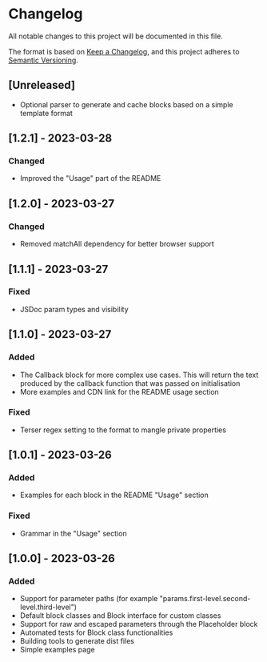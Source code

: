 # Changelog

All notable changes to this project will be documented in this file.

The format is based on [Keep a Changelog](https://keepachangelog.com/en/1.0.0/),
and this project adheres to [Semantic Versioning](https://semver.org/spec/v2.0.0.html).

## [Unreleased]

- Optional parser to generate and cache blocks based on a simple template format 

## [1.2.1] - 2023-03-28

### Changed

- Improved the "Usage" part of the README

## [1.2.0] - 2023-03-27

### Changed

- Removed matchAll dependency for better browser support

## [1.1.1] - 2023-03-27

### Fixed

- JSDoc param types and visibility

## [1.1.0] - 2023-03-27

### Added

- The Callback block for more complex use cases. This will return the text produced by the callback function that was passed on initialisation
- More examples and CDN link for the README usage section

### Fixed

- Terser regex setting to the format to mangle private properties

## [1.0.1] - 2023-03-26

### Added

- Examples for each block in the README "Usage" section

### Fixed

- Grammar in the "Usage" section

## [1.0.0] - 2023-03-26

### Added

- Support for parameter paths (for example "params.first-level.second-level.third-level")
- Default block classes and Block interface for custom classes
- Support for raw and escaped parameters through the Placeholder block
- Automated tests for Block class functionalities
- Building tools to generate dist files
- Simple examples page